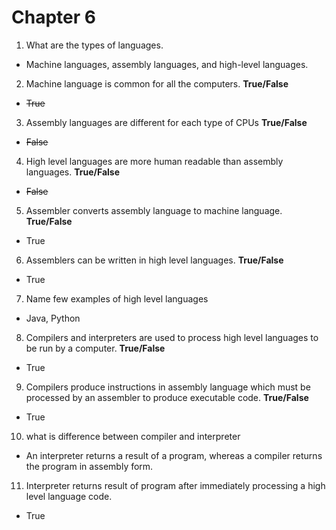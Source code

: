 # Chapter 6
1. What are the types of languages.
 - Machine languages, assembly languages, and high-level languages.
2. Machine language is common for all the computers. **True/False**
 - ~~True~~
3. Assembly languages are different for each type of CPUs **True/False**
 - ~~False~~
4. High level languages are more human readable than assembly languages. **True/False**
 - ~~False~~
5. Assembler converts assembly language to machine language. **True/False**
 - True
6. Assemblers can be written in high level languages. **True/False**
 - True
7. Name few examples of high level languages
 - Java, Python
8. Compilers and interpreters are used to process high level languages to be run by a computer. **True/False**
 - True
9.  Compilers produce instructions in assembly language which must be processed by an assembler to produce executable code. **True/False**
 - True
10. what is difference between compiler and interpreter
 - An interpreter returns a result of a program, whereas a compiler returns the program in assembly form.
11. Interpreter returns result of program after immediately processing a high level language code.
 - True